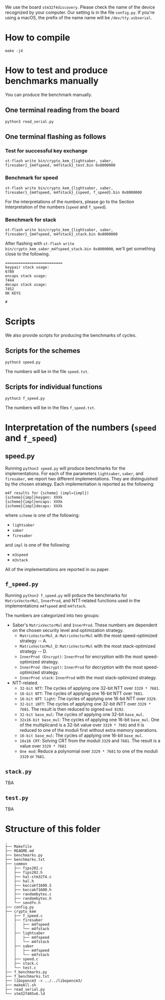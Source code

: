
We use the board `stm32f4discovery`.
Please check the name of the device recognized by your computer.
Our setting is in the file `config.py`.
If you're using a macOS, the prefix of the name name will be `/dev/tty.usbserial`.

# How to compile
```
make -j4
```

# How to test and produce benchmarks manually
You can produce the benchmark manually.

## One terminal reading from the board
```
python3 read_serial.py
```

## One terminal flashing as follows

### Test for successful key exchange
```
st-flash write bin/crypto_kem_{lightsaber, saber, firesaber}_{m4fspeed, m4fstack}_test.bin 0x8000000
```

### Benchmark for speed
```
st-flash write bin/crypto_kem_{lightsaber, saber, firesaber}_{m4fspeed, m4fstack}_{speed, f_speed}.bin 0x8000000
```

For the interpretations of the numbers, please go to the Section Interpretation of the numbers (`speed` and `f_speed`).

### Benchmark for stack
```
st-flash write bin/crypto_kem_{lightsaber, saber, firesaber}_{m4fspeed, m4fstack}_stack.bin 0x8000000
```

After flashing with `st-flash write bin/crypto_kem_saber_m4fspeed_stack.bin 0x8000000`, we'll get something close to the following.

```
==========================
keypair stack usage:
6780
encaps stack usage:
7444
decaps stack usage:
7452
OK KEYS

#
```

# Scripts
We also provide scripts for producing the benchmarks of cycles.

## Scripts for the schemes
```
python3 speed.py
```
The numbers will be in the file `speed.txt`.

## Scripts for individual functions
```
python3 f_speed.py
```
The numbers will be in the files `f_speed.txt`.

# Interpretation of the numbers (`speed` and `f_speed`)

## speed.py
Running `python3 speed.py` will produce benchmarks for the implementations. For each of the parameters `lightsaber`, `saber`, and `firesaber`, we report two different implementations. They are distinguished by the chosen strategy. Each implementation is reported as the following:
```
m4f results for {scheme} (impl={impl})
{scheme}{impl}keygen: XXXk
{scheme}{impl}encaps: XXXk
{scheme}{impl}decaps: XXXk
```
where `scheme` is one of the following:
- `lightsaber`
- `saber`
- `firesaber`

and `impl` is one of the following:
- `m3speed`
- `m3stack`

All of the implementations are reported in ou paper.

## `f_speed.py`
Running `python3 f_speed.py` will prduce the benchmarks for `MatrixVectorMul`, `InnerProd`, and NTT-related functions used in the implementations `m4fspeed` and `m4fstack`.

The numbers are categorized into two groups:
- Saber's `MatrixVectorMul` and `InnerProd`. These numbers are dependent on the chosen security level and optimization strategy.
    - `MatrixVectorMul_A`: `MatrixVectorMul` with the most speed-optimized strategy -- A.
    - `MatrixVectorMul_D`: `MatrixVectorMul` with the most stack-optimized strategy -- D.
    - `InnerProd (Encrypt)`: `InnerProd` for encryption with the most speed-optimized strategy.
    - `InnerProd (Decrypt)`: `InnerProd` for decryption with the most speed-optimized strategy.
    - `InnerProd stack`: `InnerProd` with the most stack-optimized strategy.
- NTT-related.
    - `32-bit NTT`: The cycles of applying one 32-bit NTT over `3329 * 7681`.
    - `16-bit NTT`: The cycles of applying one 16-bit NTT over `7681`.
    - `16-bit NTT light`: The cycles of applying one 16-bit NTT over `3329`.
    - `32-bit iNTT`: The cycles of applying one 32-bit iNTT over `3329 * 7681`. The result is then reduced to signed `mod 8192`.
    - `32-bit base_mul`: The cycles of applying one 32-bit `base_mul`.
    - `32x16-bit base_mul`: The cycles of applying one 16-bit `base_mul`. One of the multiplicand is a 32-bit value over `3329 * 7681` and it is reduced to one of the moduli first without extra memory operations.
    - `16-bit base_mul`: The cycles of applying one 16-bit `base_mul`.
    - `16x16 CRT`: Solving CRT from the moduli `3329` and `7681`. The result is a value over `3329 * 7681`
    - `One mod`: Reduce a polynomial over `3329 * 7681` to one of the moduli `3329` or `7681`.

## `stack.py`
TBA

## `test.py`
TBA

# Structure of this folder
```
.
├── Makefile
├── README.md
├── benchmarks.py
├── benchmarks.txt
├── common
│   ├── fips202.c
│   ├── fips202.h
│   ├── hal-stm32f4.c
│   ├── hal.h
│   ├── keccakf1600.S
│   ├── keccakf1600.h
│   ├── randombytes.c
│   ├── randombytes.h
│   └── sendfn.h
├── config.py
├── crypto_kem
│   ├── f_speed.c
│   ├── firesaber
│   │   ├── m4fspeed
│   │   └── m4fstack
│   ├── lightsaber
│   │   ├── m4fspeed
│   │   └── m4fstack
│   ├── saber
│   │   ├── m4fspeed
│   │   └── m4fstack
│   ├── speed.c
│   ├── stack.c
│   └── test.c
├── f_benchmarks.py
├── f_benchmarks.txt
├── libopencm3 -> ../../libopencm3/
├── makeAll.sh
├── read_serial.py
└── stm32f405x6.ld
```
